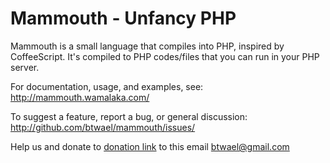 # Mammouth - Unfancy PHP #
Mammouth is a small language that compiles into PHP, inspired by CoffeeScript. It's compiled to PHP codes/files that you can run in your PHP server.

  For documentation, usage, and examples, see:
  http://mammouth.wamalaka.com/

  To suggest a feature, report a bug, or general discussion:
  http://github.com/btwael/mammouth/issues/

  Help us and donate to [donation link](https://load.payoneer.com/) to this email btwael@gmail.com
